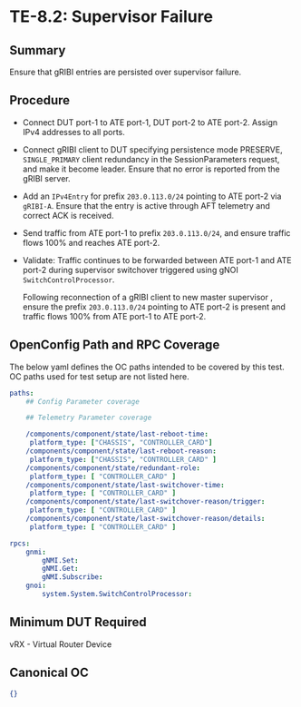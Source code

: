 # TE-8.2: Supervisor Failure

## Summary

Ensure that gRIBI entries are persisted over supervisor failure.

## Procedure

*   Connect DUT port-1 to ATE port-1, DUT port-2 to ATE port-2. Assign IPv4
    addresses to all ports.

*   Connect gRIBI client to DUT specifying persistence mode PRESERVE,
    `SINGLE_PRIMARY` client redundancy in the SessionParameters request, and
    make it become leader. Ensure that no error is reported from the gRIBI
    server.

*   Add an `IPv4Entry` for prefix `203.0.113.0/24` pointing to ATE port-2 via
    `gRIBI-A`. Ensure that the entry is active through AFT telemetry and correct
    ACK is received.

*   Send traffic from ATE port-1 to prefix `203.0.113.0/24`, and ensure traffic
    flows 100% and reaches ATE port-2.

*   Validate: Traffic continues to be forwarded between ATE port-1 and ATE
    port-2 during supervisor switchover triggered using gNOI
    `SwitchControlProcessor`.

    Following reconnection of a gRIBI client to new master supervisor , ensure
    the prefix `203.0.113.0/24` pointing to ATE port-2 is present and traffic
    flows 100% from ATE port-1 to ATE port-2.

## OpenConfig Path and RPC Coverage

The below yaml defines the OC paths intended to be covered by this test.  OC paths used for test setup are not listed here.

```yaml
paths:
    ## Config Parameter coverage

    ## Telemetry Parameter coverage

    /components/component/state/last-reboot-time:
     platform_type: ["CHASSIS", "CONTROLLER_CARD"]
    /components/component/state/last-reboot-reason:
     platform_type: ["CHASSIS", "CONTROLLER_CARD" ]
    /components/component/state/redundant-role:
     platform_type: [ "CONTROLLER_CARD" ]
    /components/component/state/last-switchover-time:
     platform_type: [ "CONTROLLER_CARD" ]
    /components/component/state/last-switchover-reason/trigger:
     platform_type: [ "CONTROLLER_CARD" ]
    /components/component/state/last-switchover-reason/details:
     platform_type: [ "CONTROLLER_CARD" ]

rpcs:
    gnmi:
        gNMI.Set:
        gNMI.Get:
        gNMI.Subscribe:
    gnoi:
        system.System.SwitchControlProcessor:
```

## Minimum DUT Required

vRX - Virtual Router Device


## Canonical OC
```json
{}
```   
